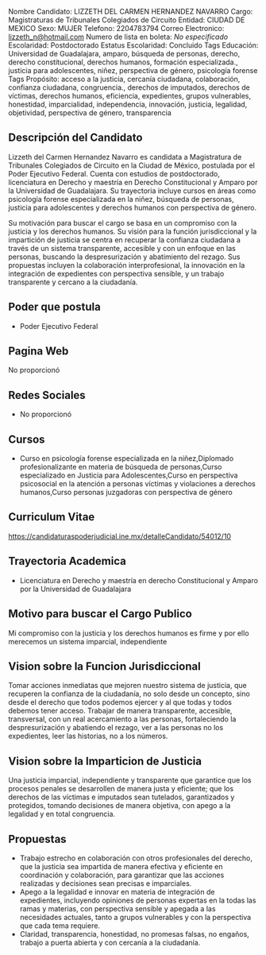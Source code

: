 Nombre Candidato: LIZZETH DEL CARMEN HERNANDEZ NAVARRO
Cargo: Magistraturas de Tribunales Colegiados de Circuito
Entidad: CIUDAD DE MEXICO
Sexo: MUJER
Telefono: 2204783794
Correo Electronico: lizzeth_n@hotmail.com
Numero de lista en boleta: *No especificado*
Escolaridad: Postdoctorado
Estatus Escolaridad: Concluido
Tags Educación: Universidad de Guadalajara, amparo, búsqueda de personas, derecho, derecho constitucional, derechos humanos, formación especializada., justicia para adolescentes, niñez, perspectiva de género, psicología forense
Tags Propósito: acceso a la justicia, cercanía ciudadana, colaboración, confianza ciudadana, congruencia., derechos de imputados, derechos de víctimas, derechos humanos, eficiencia, expedientes, grupos vulnerables, honestidad, imparcialidad, independencia, innovación, justicia, legalidad, objetividad, perspectiva de género, transparencia


## Descripción del Candidato 

Lizzeth del Carmen Hernandez Navarro es candidata a Magistratura de Tribunales Colegiados de Circuito en la Ciudad de México, postulada por el Poder Ejecutivo Federal. Cuenta con estudios de postdoctorado, licenciatura en Derecho y maestría en Derecho Constitucional y Amparo por la Universidad de Guadalajara. Su trayectoria incluye cursos en áreas como psicología forense especializada en la niñez, búsqueda de personas, justicia para adolescentes y derechos humanos con perspectiva de género.

Su motivación para buscar el cargo se basa en un compromiso con la justicia y los derechos humanos. Su visión para la función jurisdiccional y la impartición de justicia se centra en recuperar la confianza ciudadana a través de un sistema transparente, accesible y con un enfoque en las personas, buscando la despresurización y abatimiento del rezago. Sus propuestas incluyen la colaboración interprofesional, la innovación en la integración de expedientes con perspectiva sensible, y un trabajo transparente y cercano a la ciudadanía.


## Poder que postula

- Poder Ejecutivo Federal


## Pagina Web

No proporcionó


## Redes Sociales

- No proporcionó


## Cursos

- Curso en psicología forense especializada en la niñez,Diplomado profesionalizante en materia de búsqueda de personas,Curso especializado en Justicia para Adolescentes,Curso en perspectiva psicosocial en la atención a personas víctimas y violaciones a derechos humanos,Curso personas juzgadoras con perspectiva de género


## Curriculum Vitae

https://candidaturaspoderjudicial.ine.mx/detalleCandidato/54012/10


## Trayectoria Academica

- Licenciatura en Derecho y maestría en derecho Constitucional y Amparo por la Universidad de Guadalajara


## Motivo para buscar el Cargo Publico

Mi compromiso con la justicia y los derechos humanos es firme y por ello merecemos un sistema imparcial, independiente


## Vision sobre la Funcion Jurisdiccional

Tomar acciones inmediatas que mejoren nuestro sistema de justicia, que recuperen la confianza de la ciudadanía, no solo desde un concepto, sino desde el derecho que todos podemos ejercer y al que todas y todos debemos tener acceso. Trabajar de manera transparente, accesible, transversal, con un real acercamiento a las personas, fortaleciendo la despresurización y abatiendo el rezago, ver a las personas no los expedientes, leer las historias, no a los números.


## Vision sobre la Imparticion de Justicia

Una justicia imparcial, independiente y transparente que garantice que los procesos penales se desarrollen de manera justa y eficiente; que los derechos de las víctimas e imputados sean tutelados, garantizados y protegidos, tomando decisiones de manera objetiva, con apego a la legalidad y en total congruencia.


## Propuestas

- Trabajo estrecho en colaboración con otros profesionales del derecho, que la justicia sea impartida de manera efectiva y eficiente en coordinación y colaboración, para garantizar que las acciones realizadas y decisiones sean precisas e imparciales.
- Apego a la legalidad e innovar en materia de integración de expedientes, incluyendo opiniones de personas expertas en la todas las ramas y materias, con perspectiva sensible y apegada a las necesidades actuales, tanto a grupos vulnerables y con la perspectiva que cada tema requiere.
- Claridad, transparencia, honestidad, no promesas falsas, no engaños, trabajo a puerta abierta y con cercanía a la ciudadanía.

